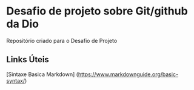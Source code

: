 # Desafio de projeto sobre Git/github da Dio 
Repositório criado para o Desafio de Projeto

## Links Úteis 
[Sintaxe Basica Markdown] (https://www.markdownguide.org/basic-syntax/)
